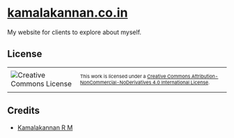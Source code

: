 # [kamalakannan.co.in](http://kamalakannan.co.in)

My website for clients to explore about myself.


## License

<table>
<tr>
    <td>
        <img alt="Creative Commons License" style="border-width:0;" src="https://i.creativecommons.org/l/by-nc-nd/4.0/88x31.png"/>
    </td>
    <td>
        <p style="font-size:11px">
			       This work is licensed under a <a rel="license" href="http://creativecommons.org/licenses/by-nc-nd/4.0/">Creative Commons Attribution-NonCommercial-NoDerivatives 4.0 International License</a>.
			  </p>
    </td>
</tr>
</table>

## Credits
- [Kamalakannan R M](mailto:kamalakannan.r.m@outlook.com)
